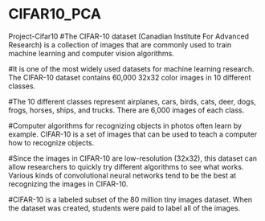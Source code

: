 # CIFAR10_PCA
Project-Cifar10
#The CIFAR-10 dataset (Canadian Institute For Advanced Research) is a collection of images that are commonly used to train machine learning and computer vision algorithms.

#It is one of the most widely used datasets for machine learning research. The CIFAR-10 dataset contains 60,000 32x32 color images in 10 different classes.

#The 10 different classes represent airplanes, cars, birds, cats, deer, dogs, frogs, horses, ships, and trucks. There are 6,000 images of each class.

#Computer algorithms for recognizing objects in photos often learn by example. CIFAR-10 is a set of images that can be used to teach a computer how to recognize objects.

#Since the images in CIFAR-10 are low-resolution (32x32), this dataset can allow researchers to quickly try different algorithms to see what works. Various kinds of convolutional neural networks tend to be the best at recognizing the images in CIFAR-10.

#CIFAR-10 is a labeled subset of the 80 million tiny images dataset. When the dataset was created, students were paid to label all of the images.
